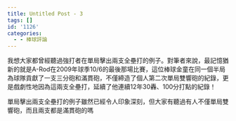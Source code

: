 ```yaml
---
title: Untitled Post - 3
tags: []
id: '1126'
categories:
  - - 棒球評論
---
```


我想大家都曾經聽過強打者在單局擊出兩支全壘打的例子。對筆者來說，最記憶猶新的就是A-Rod在2009年球季10/6的最後那場比賽，這位棒球金童在同一個半局為球隊貢獻了一支三分砲和滿貫砲，不僅締造了個人第二次單局雙響砲的紀錄，更是戲劇性地因為這兩支全壘打，延續了他連續12年30轟、100分打點的紀錄！

單局擊出兩支全壘打的例子雖然已經令人印象深刻，但大家有聽過有人不僅單局雙響砲，而且兩支都是滿貫砲的嗎